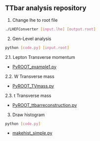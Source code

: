 ## TTbar analysis repository  


1. Change lhe to root file  
 
```bash
./LHEFConverter [input.lhe] [output.root]
```  
  
  

2. Gen-Level analysis  

```bash
python [code.py] [input.root]
``` 

 2.1. Lepton Transverse momentum
  - [PyROOT_example1.py](https://github.com/groupKNUPHY/TTBar/blob/master/PyROOT_example1.py)

 2.2. W Transverse mass
  - [PyROOT_TVmass.py](https://github.com/groupKNUPHY/TTBar/blob/master/PyROOT_TVmass.py)
  
 2.3. t Transverse mass
  - [PyROOT_ttbarreconstruction.py](https://github.com/groupKNUPHY/TTBar/blob/master/PyROOT_ttbarreconstruction.py)
  


3. Draw histogram 

```bash
python [code.py]
``` 

 - [makehist_simple.py](https://github.com/groupKNUPHY/TTBar/blob/master/makehist_simple.py)
